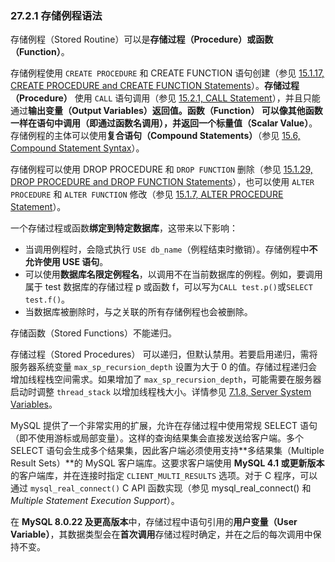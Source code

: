 ### 27.2.1 存储例程语法

存储例程（Stored Routine）可以是**存储过程（Procedure）或函数（Function）**。

存储例程使用 `CREATE PROCEDURE` 和 CREATE FUNCTION 语句创建（参见 [15.1.17, CREATE PROCEDURE and CREATE FUNCTION Statements](#)）。**存储过程（Procedure）** 使用 `CALL` 语句调用（参见 [15.2.1, CALL Statement](#)），并且只能通过**输出变量（Output Variables）**返回值。**函数（Function）** 可以像其他函数一样在语句中调用（即通过函数名调用），并返回一个**标量值（Scalar Value）**。存储例程的主体可以使用**复合语句（Compound Statements）**（参见 [15.6, Compound Statement Syntax](#)）。

存储例程可以使用 DROP PROCEDURE 和 `DROP FUNCTION` 删除（参见 [15.1.29, DROP PROCEDURE and DROP FUNCTION Statements](#)），也可以使用 `ALTER PROCEDURE` 和 `ALTER FUNCTION` 修改（参见 [15.1.7, ALTER PROCEDURE Statement](#)）。

一个存储过程或函数**绑定到特定数据库**，这带来以下影响：

- 当调用例程时，会隐式执行 `USE db_name`（例程结束时撤销）。存储例程中**不允许使用 USE 语句**。
- 可以使用**数据库名限定例程名**，以调用不在当前数据库的例程。例如，要调用属于 test 数据库的存储过程 p 或函数 f，可以写为`CALL test.p()`或`SELECT test.f()`。
- 当数据库被删除时，与之关联的所有存储例程也会被删除。

存储函数（Stored Functions）不能递归。

存储过程（Stored Procedures） 可以递归，但默认禁用。若要启用递归，需将服务器系统变量 `max_sp_recursion_depth` 设置为大于 0 的值。存储过程递归会增加线程栈空间需求。如果增加了 `max_sp_recursion_depth`，可能需要在服务器启动时调整 `thread_stack` 以增加线程栈大小。详情参见 [7.1.8, Server System Variables](#)。

MySQL 提供了一个非常实用的扩展，允许在存储过程中使用常规 SELECT 语句（即不使用游标或局部变量）。这样的查询结果集会直接发送给客户端。多个 SELECT 语句会生成多个结果集，因此客户端必须使用支持**多结果集（Multiple Result Sets）**的 MySQL 客户端库。这要求客户端使用 **MySQL 4.1 或更新版本**的客户端库，并在连接时指定 `CLIENT_MULTI_RESULTS` 选项。对于 C 程序，可以通过 `mysql_real_connect()` C API 函数实现（参见 mysql_real_connect() 和 *Multiple Statement Execution Support*）。

在 **MySQL 8.0.22 及更高版本**中，存储过程中语句引用的**用户变量（User Variable）**，其数据类型会在**首次调用**存储过程时确定，并在之后的每次调用中保持不变。